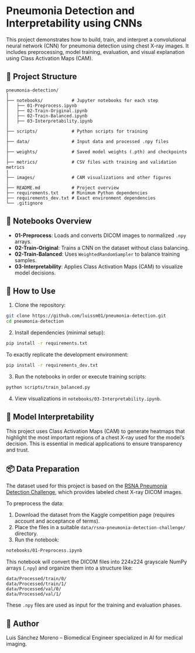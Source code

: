 # Pneumonia Detection and Interpretability using CNNs

This project demonstrates how to build, train, and interpret a convolutional neural network (CNN) for pneumonia detection using chest X-ray images. It includes preprocessing, model training, evaluation, and visual explanation using Class Activation Maps (CAM).

## 📁 Project Structure

```
pneumonia-detection/
│
├── notebooks/           # Jupyter notebooks for each step
│   ├── 01-Preprocess.ipynb
│   ├── 02-Train-Original.ipynb
│   ├── 02-Train-Balanced.ipynb
│   ├── 03-Interpretability.ipynb
│
├── scripts/             # Python scripts for training
│
├── data/                # Input data and processed .npy files
│
├── weights/             # Saved model weights (.pth) and checkpoints
│
├── metrics/             # CSV files with training and validation metrics
│
├── images/              # CAM visualizations and other figures
│
├── README.md            # Project overview
├── requirements.txt     # Minimum Python dependencies
├── requirements_dev.txt # Exact environment dependencies
└── .gitignore
```

## 🧪 Notebooks Overview

- **01-Preprocess**: Loads and converts DICOM images to normalized `.npy` arrays.
- **02-Train-Original**: Trains a CNN on the dataset without class balancing.
- **02-Train-Balanced**: Uses `WeightedRandomSampler` to balance training samples.
- **03-Interpretability**: Applies Class Activation Maps (CAM) to visualize model decisions.

## 🔧 How to Use

1. Clone the repository:
```bash
git clone https://github.com/luissm01/pneumonia-detection.git
cd pneumonia-detection
```

2. Install dependencies (minimal setup):
```bash
pip install -r requirements.txt
```

To exactly replicate the development environment:
```bash
pip install -r requirements_dev.txt
```

3. Run the notebooks in order or execute training scripts:
```bash
python scripts/train_balanced.py
```

4. View visualizations in `notebooks/03-Interpretability.ipynb`.

## 🎯 Model Interpretability

This project uses Class Activation Maps (CAM) to generate heatmaps that highlight the most important regions of a chest X-ray used for the model’s decision. This is essential in medical applications to ensure transparency and trust.



## 📦 Data Preparation

The dataset used for this project is based on the [RSNA Pneumonia Detection Challenge](https://www.kaggle.com/c/rsna-pneumonia-detection-challenge), which provides labeled chest X-ray DICOM images.

To preprocess the data:

1. Download the dataset from the Kaggle competition page (requires account and acceptance of terms).
2. Place the files in a suitable `data/rsna-pneumonia-detection-challenge/` directory.
3. Run the notebook:

```bash
notebooks/01-Preprocess.ipynb
```

This notebook will convert the DICOM files into 224x224 grayscale NumPy arrays (`.npy`) and organize them into a structure like:

```
data/Processed/train/0/
data/Processed/train/1/
data/Processed/val/0/
data/Processed/val/1/
```

These `.npy` files are used as input for the training and evaluation phases.
## 👤 Author

Luis Sánchez Moreno – Biomedical Engineer specialized in AI for medical imaging.
